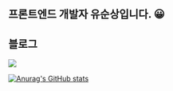 ## 프론트엔드 개발자 **유순상**입니다. 😀

## 블로그
<a href="https://soon-blog.vercel.app"><img src="https://img.shields.io/badge/-blog-black"/></a>

[![Anurag's GitHub stats](https://github-readme-stats.vercel.app/api?username=yooss2006)](https://github.com/anuraghazra/github-readme-stats)

